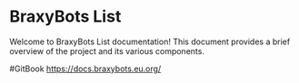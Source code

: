 # BraxyBots List

Welcome to BraxyBots List documentation! This document provides a brief overview of the project and its various components.

#GitBook
https://docs.braxybots.eu.org/
